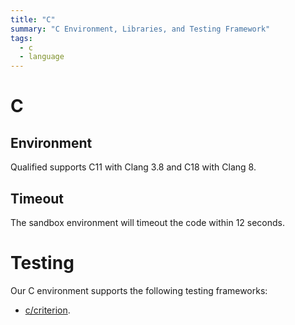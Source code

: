 ```yaml
---
title: "C"
summary: "C Environment, Libraries, and Testing Framework"
tags:
  - c
  - language
---
```


# C

## Environment

Qualified supports C11 with Clang 3.8 and C18 with Clang 8.

## Timeout

The sandbox environment will timeout the code within 12 seconds.

# Testing

Our C environment supports the following testing frameworks:

- [c/criterion](/reference/languages/c/criterion).
